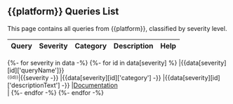 ## {{platform}} Queries List
This page contains all queries from {{platform}}, classified by severity level.

|            Query            |Severity|Category|Description|Help|
|-----------------------------|--------|--------|-----------|----|
{%- for severity in data -%}
  {%- for id in data[severity] %}
|{{data[severity][id]['queryName']}}<br/><sup><sub>{{id}}</sub></sup>|{{severity -}}
    |{{data[severity][id]['category'] -}}
    |{{data[severity][id]['descriptionText'] -}}
    |<a href="{{data[severity][id]['descriptionUrl']}}">Documentation</a><br/>|
  {%- endfor -%}
{%- endfor -%}